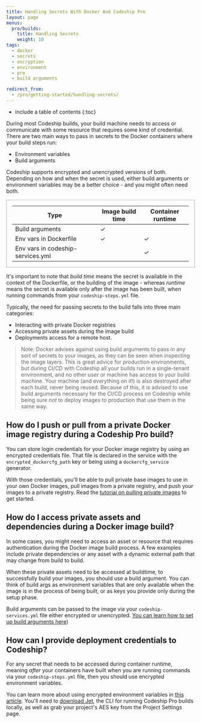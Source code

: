 ```yaml
---
title: Handling Secrets With Docker And Codeship Pro
layout: page
menus:
  pro/builds:
    title: Handling Secrets
    weight: 10
tags:
  - docker
  - secrets
  - encryption
  - environment
  - pro
  - build arguments

redirect_from:
  - /pro/getting-started/handling-secrets/
---
```


* include a table of contents
{:toc}

During most Codeship builds, your build machine needs to access or communicate with some resource that requires some kind of credential. There are two main ways to pass in secrets to the Docker containers where your build steps run:

- Environment variables
- Build arguments

Codeship supports encrypted and unencrypted versions of both. Depending on how and when the secret is used, either build arguments or environment variables may be a better choice - and you might often need both.


<table style="border: 1px solid #adadad; padding: 15px; margin: 15px 0 15px;">
  <colgroup>
    <col width="300px">
    <col width="150px">
    <col width="150px">
  </colgroup>
  <thead>
    <tr>
      <th>Type</th>
      <th>Image build time</th>
      <th>Container runtime</th>
    </tr>
  </thead>
  <tbody>
    <tr>
      <td>Build arguments</td>
      <td>✓</td>
      <td></td>
    </tr>
    <tr>
      <td>Env vars in Dockerfile</td>
      <td>✓</td>
      <td>✓</td>
    </tr>
    <tr>
      <td>Env vars in codeship-services.yml</td>
      <td></td>
      <td>✓</td>
    </tr>
  </tbody>
</table>

It's important to note that *build time* means the secret is available in the context of the Dockerfile, or the building of the image - whereas *runtime* means the secret is available only after the image has been built, when running commands from your `codeship-steps.yml` file.

Typically, the need for passing secrets to the build falls into three main categories:

- Interacting with private Docker registries
- Accessing private assets during the image build
- Deployments access for a remote host.

> Note: Docker advises against using build arguments to pass in any sort of secrets to your images, as they can be seen when inspecting the image layers. This is great advice for production environments, but during CI/CD with Codeship all your builds run in a single-tenant environment, and no other user or machine has access to your build machine. Your machine (and everything on it!) is also destroyed after each build, never being reused. Because of this, it _is_ advised to use build arguments necessary for the CI/CD process on Codeship while being sure _not_ to deploy images to production that use them in the same way.

## How do I push or pull from a private Docker image registry during a Codeship Pro build?

You can store login credentials for your Docker image registry by using an encrypted credentials file. That file is declared in the service with the `encrypted_dockercfg_path` key or being using a `dockercfg_service` generator.

With those credentials, you'll be able to pull private base images to use in your own Docker images, pull images from a private registry, and push your images to a private registry. Read the [tutorial on pulling private images](https://documentation.codeship.com/pro/getting-started/docker-pull/) to get started.

## How do I access private assets and dependencies during a Docker image build?

In some cases, you might need to access an asset or resource that requires authentication during the Docker image build process. A few examples include private dependencies or any asset with a dynamic external path that may change from build to build.

When these private assets need to be accessed at buildtime, to successfully build your images, you should use a build argument. You can think of build args as environment variables that are only available when the image is in the process of being built, or as keys you provide only during the setup phase.

Build arguments can be passed to the image via your `codeship-services.yml` file either encrypted or unencrypted. [You can learn how to set up build arguments here](https://docs.docker.com/engine/reference/builder/#/arg))

## How can I provide deployment credentials to Codeship?
For any secret that needs to be accessed during container runtime, meaning _after_ your containers have built when you are running commands via your `codeship-steps.yml` file, then you should use encrypted environment variables.

You can learn more about using encrypted environment variables in [this article](https://documentation.codeship.com/pro/getting-started/encryption/). You'll need to [download Jet](https://documentation.codeship.com/pro/getting-started/installation/), the CLI for running Codeship Pro builds locally, as well as grab your project's AES key from the Project Settings page.
